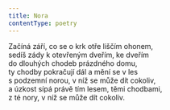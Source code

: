 ```yaml
---
title: Nora
contentType: poetry
---
```


<section>

Začíná září, co se o krk otře liščím ohonem,  
sedíš zády k otevřeným dveřím, ke dveřím  
do dlouhých chodeb prázdného domu,  
ty chodby pokračují dál a mění se v les  
s podzemní norou, v níž se může dít cokoliv,  
a úzkost sípá právě tím lesem, těmi chodbami,  
z té nory, v níž se může dít cokoliv.

</section>
